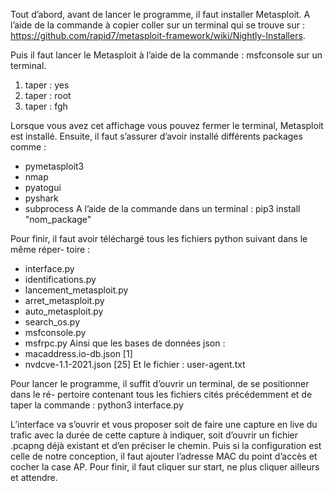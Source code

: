 Tout d’abord, avant de lancer le programme, il faut installer Metasploit. A l’aide de la
commande à copier coller sur un terminal qui se trouve sur : https://github.com/rapid7/metasploit-framework/wiki/Nightly-Installers.

Puis il faut lancer le Metasploit à l’aide de la commande : msfconsole sur un terminal.
1. taper : yes
2. taper : root
3. taper : fgh

Lorsque vous avez cet affichage vous pouvez fermer le terminal, Metasploit est installé.
Ensuite, il faut s’assurer d’avoir installé différents packages comme :
- pymetasploit3
- nmap
- pyatogui
- pyshark
- subprocess
A l’aide de la commande dans un terminal : pip3 install "nom_package"

Pour finir, il faut avoir téléchargé tous les fichiers python suivant dans le même réper-
toire :
- interface.py
- identifications.py
- lancement_metasploit.py
- arret_metasploit.py
- auto_metasploit.py
- search_os.py
- msfconsole.py
- msfrpc.py
Ainsi que les bases de données json :
- macaddress.io-db.json [1]
- nvdcve-1.1-2021.json [25]
Et le fichier : user-agent.txt

Pour lancer le programme, il suffit d’ouvrir un terminal, de se positionner dans le ré-
pertoire contenant tous les fichiers cités précédemment et de taper la commande :
python3 interface.py

L’interface va s’ouvrir et vous proposer soit de faire une capture en live du trafic avec la
durée de cette capture à indiquer, soit d’ouvrir un fichier .pcapng déjà existant et d’en préciser le chemin.
Puis si la configuration est celle de notre conception, il faut ajouter l’adresse MAC du
point d’accès et cocher la case AP.
Pour finir, il faut cliquer sur start, ne plus cliquer ailleurs et attendre.
